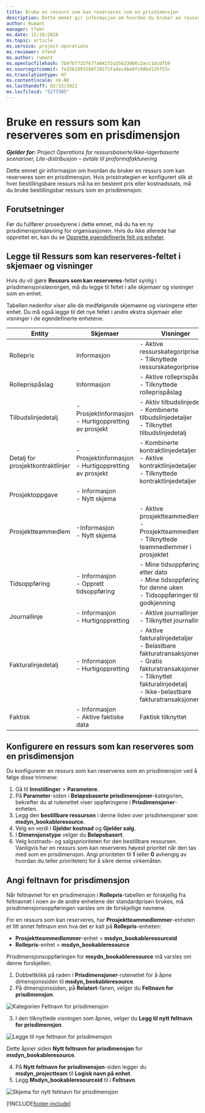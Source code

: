 ```yaml
---
title: Bruke en ressurs som kan reserveres som en prisdimensjon
description: Dette emnet gir informasjon om hvordan du bruker en ressurs som kan reserveres som en prisdimensjon.
author: Rumant
manager: tfehr
ms.date: 11/18/2020
ms.topic: article
ms.service: project-operations
ms.reviewer: kfend
ms.author: rumant
ms.openlocfilehash: 7b9fb7732f677a04272a556238b6c2acc1dcdfb9
ms.sourcegitcommit: fa32b1893286f20271fa4ec4be8fc68bd135f53c
ms.translationtype: HT
ms.contentlocale: nb-NO
ms.lasthandoff: 02/15/2021
ms.locfileid: "5277305"
---
```

# <a name="use-a-bookable-resource-as-a-pricing-dimension"></a>Bruke en ressurs som kan reserveres som en prisdimensjon

 _**Gjelder for:** Project Operations for ressursbaserte/ikke-lagerbaserte scenarioer, Lite-distribusjon – avtale til proformafakturering_ 

Dette emnet gir informasjon om hvordan du bruker en ressurs som kan reserveres som en prisdimensjon. Hvis prisstrategien er konfigurert slik at hver bestillingsbare ressurs må ha en bestemt pris eller kostnadssats, må du bruke bestillingsbar ressurs som en prisdimensjon.

## <a name="prerequisites"></a>Forutsetninger
Før du fullfører prosedyrene i dette emnet, må du ha en ny prisdimensjonsløsning for organisasjonen. Hvis du ikke allerede har opprettet en, kan du se [Opprette egendefinerte felt og enheter](../pricing-costing/create-custom-fields-entities-pricing-dimensions.md).

## <a name="add-the-bookable-resource-field-to-forms-and-views"></a>Legge til Ressurs som kan reserveres-feltet i skjemaer og visninger
Hvis du vil gjøre **Ressurs som kan reserveres**-feltet synlig i prisdimensjonsløsningen, må du legge til feltet i alle skjemaer og visninger som en enhet.

Tabellen nedenfor viser alle de medfølgende skjemaene og visningene etter enhet. Du må også legge til det nye feltet i andre ekstra skjemaer eller visninger i de egendefinerte enhetene.

|   Entity        | Skjemaer   |Visninger        |
| ------------------------------|---------------------------------|----------------------------------|
|  Rollepris| Informasjon | - Aktive ressurskategoripriser<br> - Tilknyttede ressurskategoripriser |
|  Rolleprispåslag| Informasjon| - Aktive rolleprispåslag<br>- Tilknyttede rolleprispåslag |
|  Tilbudslinjedetalj| - Prosjektinformasjon<br>- Hurtigoppretting av prosjekt| - Aktiv tilbudslinjedetalj<br>- Kombinerte tilbudslinjedetaljer<br>- Tilknyttet tilbudslinjedetalj |
|  Detalj for prosjektkontraktlinjer| - Prosjektinformasjon<br>- Hurtigoppretting av prosjekt| - Kombinerte kontraktlinjedetaljer<br>- Aktive kontraktlinjedetaljer<br>- Tilknyttede kontraktlinjedetaljer |
|  Prosjektoppgave| - Informasjon<br>- Nytt skjema| &nbsp; |
|  Prosjektteammedlem| -Informasjon<br>- Nytt skjema| - Aktive prosjektteammedlemmer<br>- Prosjektteammedlemmer<br>- Tilknyttede teammedlemmer i prosjektet |
|  Tidsoppføring| - Informasjon<br>- Opprett tidsoppføring| - Mine tidsoppføringer etter dato<br>- Mine tidsoppføringer for denne uken<br>- Tidsoppføringer til godkjenning|
|  Journallinje| - Informasjon<br>- Hurtigoppretting| - Aktive journallinjer<br>- Tilknyttet journallinje |
|  Fakturalinjedetalj| - Informasjon<br>- Hurtigoppretting| - Aktive fakturalinjedetaljer<br>- Belastbare fakturatransaksjoner<br>- Gratis fakturatransaksjoner<br>- Tilknyttet fakturalinjedetalj <br>- Ikke-belastbare fakturatransaksjoner|
|  Faktisk| - Informasjon<br>- Aktive faktiske data| Faktisk tilknyttet |

## <a name="set-up-a-bookable-resource-as-a-pricing-dimension"></a>Konfigurere en ressurs som kan reserveres som en prisdimensjon
Du konfigurerer en ressurs som kan reserveres som en prisdimensjon ved å følge disse trinnene:

1. Gå til **Innstillinger** > **Parametere**. 
2. På **Parameter**-siden i **Beløpsbaserte prisdimensjoner**-kategorien, bekrefter du at rutenettet viser oppføringene i **Prisdimensjoner**-enheten. 
2. Legg den **bestillbare ressursen** i denne listen over prisdimensjoner som **msdyn_bookableresource**. 
3. Velg en verdi i **Gjelder kostnad** og **Gjelder salg**.
4. I **Dimensjonstype** velger du **Beløpsbasert**. 
5. Velg kostnads- og salgsprioriteten for den bestillbare ressursen. Vanligvis har en ressurs som kan reserveres høyest prioritet når den tas med som en prisdimensjon. Angi prioriteten til **1** (eller **0** avhengig av hvordan du teller prioriteten) for å sikre denne virkemåten.

## <a name="set-up-pricing-dimension-field-names"></a>Angi feltnavn for prisdimensjon

Når feltnavnet for en prisdimensjon i **Rollepris**-tabellen er forskjellig fra feltnavnet i noen av de andre enhetene der standardprisen brukes, må prisdimensjonsoppføringen varsles om de forskjellige navnene.  

For en ressurs som kan reserveres, har **Prosjektteammedlemmer**-enheten et litt annet feltnavn enn hva det er kalt på **Rollepris**-enheten: 

 - **Prosjektteammedlemmer**-enhet = **msdyn_bookableresourceid**
 - **Rollepris**-enhet = **msdyn_bookableresource**

Prisdimensjonsoppføringen for **msydn_bookableresource** må varsles om denne forskjellen.

1. Dobbeltklikk på raden i **Prisdimensjoner**-rutenettet for å åpne dimensjonssiden til **msdyn_bookableresource**.
2. På dimensjonssiden, på **Relatert**-fanen, velger du **Feltnavn for prisdimensjon**.

  ![Kategorien Feltnavn for prisdimensjon](media/PD-fieldname.png)

3. I den tilknyttede visningen som åpnes, velger du **Legg til nytt feltnavn for prisdimensjon**.

  ![Legge til nye feltnavn for prisdimensjon](media/Add-NewPD-fieldname.png)

  Dette åpner siden **Nytt feltnavn for prisdimensjon** for **msdyn_bookableresource**. 

4. På **Nytt feltnavn for prisdimensjon**-siden legger du **msdyn_projectteam** til **Logisk navn på enhet**.
5. Legg  **Msdyn_bookableresourceid** til i **Feltnavn**.

 ![Skjema for nytt feltnavn for prisdimensjon](media/PD-fieldname-Added.png)


[!INCLUDE[footer-include](../includes/footer-banner.md)]